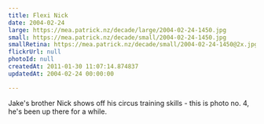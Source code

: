 ```yaml
---
title: Flexi Nick
date: 2004-02-24
large: https://mea.patrick.nz/decade/large/2004-02-24-1450.jpg
small: https://mea.patrick.nz/decade/small/2004-02-24-1450.jpg
smallRetina: https://mea.patrick.nz/decade/small/2004-02-24-1450@2x.jpg
flickrUrl: null
photoId: null
createdAt: 2011-01-30 11:07:14.874837
updatedAt: 2004-02-24 00:00:00

---
```

Jake's brother Nick shows off his circus training skills - this is photo no. 4, he's been up there for a while.
